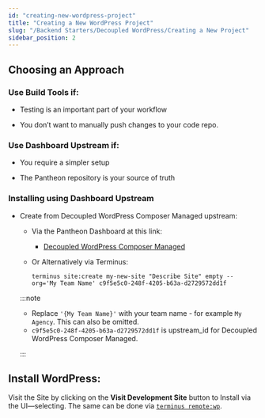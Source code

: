 ```yaml
---
id: "creating-new-wordpress-project"
title: "Creating a New WordPress Project"
slug: "/Backend Starters/Decoupled WordPress/Creating a New Project"
sidebar_position: 2
---
```

## Choosing an Approach

### Use Build Tools if:

- Testing is an important part of your workflow

- You don’t want to manually push changes to your code repo.

### Use Dashboard Upstream if:

- You require a simpler setup

- The Pantheon repository is your source of truth

### Installing using Dashboard Upstream

- Create from Decoupled WordPress Composer Managed upstream:

  - Via the Pantheon Dashboard at this link:

    - [Decoupled WordPress Composer Managed](https://dashboard.pantheon.io/sites/create?upstream_id=c9f5e5c0-248f-4205-b63a-d2729572dd1f)

  - Or Alternatively via Terminus:

    ```
    terminus site:create my-new-site "Describe Site" empty --org='My Team Name' c9f5e5c0-248f-4205-b63a-d2729572dd1f
    ```

  :::note

  - Replace `'{My Team Name}'` with your team name - for example `My Agency`. This can also be omitted.
  - `c9f5e5c0-248f-4205-b63a-d2729572dd1f` is upstream_id for Decoupled WordPress Composer Managed.

  :::

## Install WordPress:

Visit the Site by clicking on the **Visit Development Site** button to Install via the UI—selecting. The same can be done via [`terminus remote:wp`](https://pantheon.io/docs/terminus/commands/remote-wp).